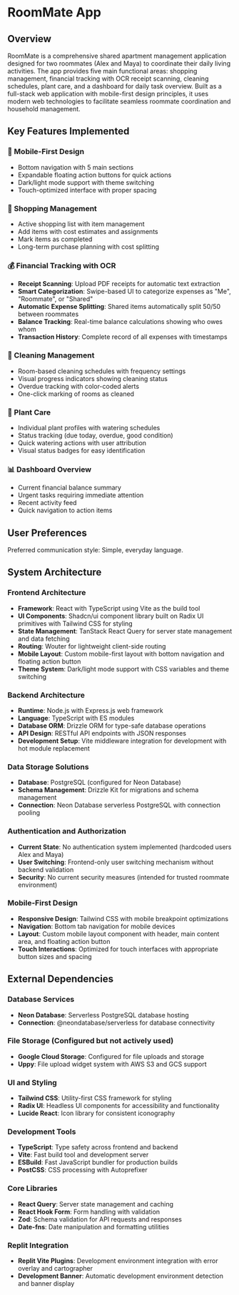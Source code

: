 # RoomMate App

## Overview

RoomMate is a comprehensive shared apartment management application designed for two roommates (Alex and Maya) to coordinate their daily living activities. The app provides five main functional areas: shopping management, financial tracking with OCR receipt scanning, cleaning schedules, plant care, and a dashboard for daily task overview. Built as a full-stack web application with mobile-first design principles, it uses modern web technologies to facilitate seamless roommate coordination and household management.

## Key Features Implemented

### 📱 Mobile-First Design
- Bottom navigation with 5 main sections
- Expandable floating action buttons for quick actions
- Dark/light mode support with theme switching
- Touch-optimized interface with proper spacing

### 🛒 Shopping Management
- Active shopping list with item management
- Add items with cost estimates and assignments
- Mark items as completed
- Long-term purchase planning with cost splitting

### 💰 Financial Tracking with OCR
- **Receipt Scanning**: Upload PDF receipts for automatic text extraction
- **Smart Categorization**: Swipe-based UI to categorize expenses as "Me", "Roommate", or "Shared"
- **Automatic Expense Splitting**: Shared items automatically split 50/50 between roommates
- **Balance Tracking**: Real-time balance calculations showing who owes whom
- **Transaction History**: Complete record of all expenses with timestamps

### 🧽 Cleaning Management
- Room-based cleaning schedules with frequency settings
- Visual progress indicators showing cleaning status
- Overdue tracking with color-coded alerts
- One-click marking of rooms as cleaned

### 🌱 Plant Care
- Individual plant profiles with watering schedules
- Status tracking (due today, overdue, good condition)
- Quick watering actions with user attribution
- Visual status badges for easy identification

### 📊 Dashboard Overview
- Current financial balance summary
- Urgent tasks requiring immediate attention
- Recent activity feed
- Quick navigation to action items

## User Preferences

Preferred communication style: Simple, everyday language.

## System Architecture

### Frontend Architecture
- **Framework**: React with TypeScript using Vite as the build tool
- **UI Components**: Shadcn/ui component library built on Radix UI primitives with Tailwind CSS for styling
- **State Management**: TanStack React Query for server state management and data fetching
- **Routing**: Wouter for lightweight client-side routing
- **Mobile Layout**: Custom mobile-first layout with bottom navigation and floating action button
- **Theme System**: Dark/light mode support with CSS variables and theme switching

### Backend Architecture
- **Runtime**: Node.js with Express.js web framework
- **Language**: TypeScript with ES modules
- **Database ORM**: Drizzle ORM for type-safe database operations
- **API Design**: RESTful API endpoints with JSON responses
- **Development Setup**: Vite middleware integration for development with hot module replacement

### Data Storage Solutions
- **Database**: PostgreSQL (configured for Neon Database)
- **Schema Management**: Drizzle Kit for migrations and schema management
- **Connection**: Neon Database serverless PostgreSQL with connection pooling

### Authentication and Authorization
- **Current State**: No authentication system implemented (hardcoded users Alex and Maya)
- **User Switching**: Frontend-only user switching mechanism without backend validation
- **Security**: No current security measures (intended for trusted roommate environment)

### Mobile-First Design
- **Responsive Design**: Tailwind CSS with mobile breakpoint optimizations
- **Navigation**: Bottom tab navigation for mobile devices
- **Layout**: Custom mobile layout component with header, main content area, and floating action button
- **Touch Interactions**: Optimized for touch interfaces with appropriate button sizes and spacing

## External Dependencies

### Database Services
- **Neon Database**: Serverless PostgreSQL database hosting
- **Connection**: @neondatabase/serverless for database connectivity

### File Storage (Configured but not actively used)
- **Google Cloud Storage**: Configured for file uploads and storage
- **Uppy**: File upload widget system with AWS S3 and GCS support

### UI and Styling
- **Tailwind CSS**: Utility-first CSS framework for styling
- **Radix UI**: Headless UI components for accessibility and functionality
- **Lucide React**: Icon library for consistent iconography

### Development Tools
- **TypeScript**: Type safety across frontend and backend
- **Vite**: Fast build tool and development server
- **ESBuild**: Fast JavaScript bundler for production builds
- **PostCSS**: CSS processing with Autoprefixer

### Core Libraries
- **React Query**: Server state management and caching
- **React Hook Form**: Form handling with validation
- **Zod**: Schema validation for API requests and responses
- **Date-fns**: Date manipulation and formatting utilities

### Replit Integration
- **Replit Vite Plugins**: Development environment integration with error overlay and cartographer
- **Development Banner**: Automatic development environment detection and banner display